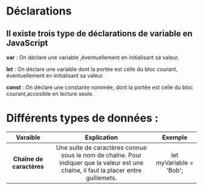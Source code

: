# Déclarations
## Il existe trois type de déclarations de variable en JavaScript

**var**   : On déclare une variable ,éventuellement en initialisant sa valeur.

**let**   : On déclare une variable dont la portée est celle du bloc courant, éventuellement en initialisant sa valeur.

**const** : On déclare une constante nommée, dont la portée est celle du bloc courant,accesible en lecture seule.

# Différents types de données :

| Varaible | Explication | Exemple |
| :----------------------: | :---------------------------: | :-------------------------: |
|**Chaîne de caractères** | Une suite de caractères connue sous le nom de chaîne. Pour indiquer que la valeur est une chaîne, il faut la placer entre guillemets. | let myVariable = 'Bob'; |